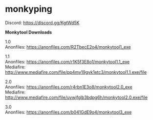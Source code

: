 # monkyping
  
Discord: https://discord.gg/KgtWd5K  
  
**Monkytool Downloads**  
  
1.0  
Anonfiles: https://anonfiles.com/R2TbecE2o4/monkytool1_exe  
  
1.1  
Anonfiles: https://anonfiles.com/r1K5f3E8o1/monkytool1.1_exe  
Mediafire: http://www.mediafire.com/file/pp4my19gvk1etc3/monkytool1.1.exe/file  

2.0  
Anonfiles: https://anonfiles.com/r4rbn1E3o8/monkytool2.0_exe  
Mediafire: http://www.mediafire.com/file/uywjfglb3bdpg6h/monkytool2.0.exe/file  
  
3.0  
Anonfiles: https://anonfiles.com/b041GdE9o4/monkytool3_exe  
